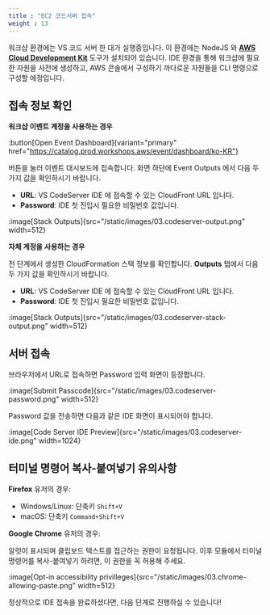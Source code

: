 ```yaml
---
title : "EC2 코드서버 접속"
weight : 13
---
```


워크샵 환경에는 VS 코드 서버 한 대가 실행중입니다. 이 환경에는 NodeJS 와 **[AWS Cloud Development Kit](https://aws.amazon.com/cdk/)** 도구가 설치되어 있습니다. IDE 환경을 통해 워크샵에 필요한 자원을 사전에 생성하고, AWS 콘솔에서 구성하기 까다로운 자원들을 CLI 명령으로 구성할 에정입니다.

## 접속 정보 확인

**워크샵 이벤트 계정을 사용하는 경우**

:button[Open Event Dashboard]{variant="primary" href="https://catalog.prod.workshops.aws/event/dashboard/ko-KR"}

버튼을 눌러 이벤트 대시보드에 접속합니다. 화면 하단에 Event Outputs 에서 다음 두 가지 값을 확인하시기 바랍니다.
  - **URL**: VS CodeServer IDE 에 접속할 수 있는 CloudFront URL 입니다.
  - **Password**: IDE 첫 진입시 필요한 비밀번호 값입니다.

  :image[Stack Outputs]{src="/static/images/03.codeserver-output.png" width=512}

**자체 계정을 사용하는 경우**

전 단계에서 생성한 CloudFormation 스택 정보를 확인합니다. **Outputs** 탭에서 다음 두 가지 값을 확인하시기 바랍니다.
  - **URL**: VS CodeServer IDE 에 접속할 수 있는 CloudFront URL 입니다.
  - **Password**: IDE 첫 진입시 필요한 비밀번호 값입니다.

  :image[Stack Outputs]{src="/static/images/03.codeserver-stack-output.png" width=512}

## 서버 접속

브라우저에서 URL로 접속하면 Password 입력 화면이 등장합니다.

:image[Submit Passcode]{src="/static/images/03.codeserver-password.png" width=512}

Password 값을 전송하면 다음과 같은 IDE 화면이 표시되어야 합니다.

:image[Code Server IDE Preview]{src="/static/images/03.codeserver-ide.png" width=1024}

## 터미널 명령어 복사-붙여넣기 유의사항

**Firefox** 유저의 경우:
  - Windows/Linux: 단축키 `Shift+V`
  - macOS: 단축키 `Command+Shift+V`


**Google Chrome** 유저의 경우: 

알럿이 표시되며 클립보드 텍스트를 접근하는 권한이 요청됩니다. 이후 모듈에서 터미널 명령어를 복사-붙여넣기 하려면, 이 권한을 꼭 허용해 주세요.

:image[Opt-in accessibility privilleges]{src="/static/images/03.chrome-allowing-paste.png" width=512}


정상적으로 IDE 접속을 완료하셨다면, 다음 단계로 진행하실 수 있습니다!